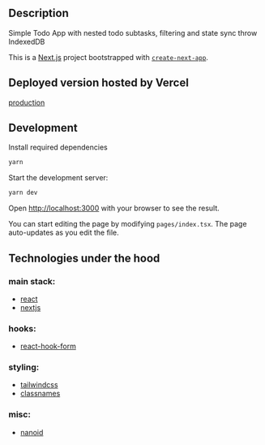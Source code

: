 ## Description

Simple Todo App with nested todo subtasks, filtering and state sync throw IndexedDB

This is a [Next.js](https://nextjs.org/) project bootstrapped with [`create-next-app`](https://github.com/vercel/next.js/tree/canary/packages/create-next-app).

## Deployed version hosted by Vercel

[production](https://zionodes-test-project-6h3z2hmr4-gugfug-team.vercel.app)

## Development

Install required dependencies

```bash
yarn
```

Start the development server:

```bash
yarn dev
```

Open [http://localhost:3000](http://localhost:3000) with your browser to see the result.

You can start editing the page by modifying `pages/index.tsx`. The page auto-updates as you edit the file.

## Technologies under the hood

### main stack:

- [react](https://reactjs.org)
- [nextjs](https://nextjs.org)

### hooks:

- [react-hook-form](https://react-hook-form.com)

### styling:

- [tailwindcss](https://tailwindcss.com)
- [classnames](https://www.npmjs.com/package/classnames)

### misc:

- [nanoid](https://github.com/ai/nanoid)
